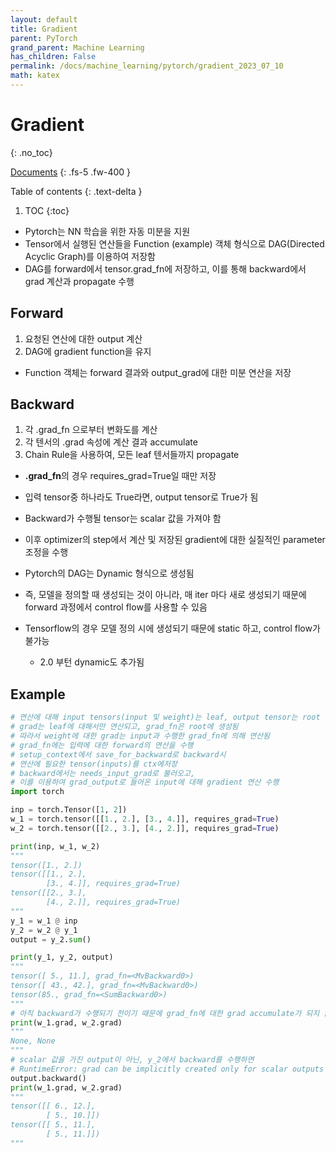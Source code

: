 ```yaml
---
layout: default
title: Gradient
parent: PyTorch
grand_parent: Machine Learning
has_children: False
permalink: /docs/machine_learning/pytorch/gradient_2023_07_10
math: katex
---
```


# Gradient
{: .no_toc}

[Documents](https://tutorials.pytorch.kr/beginner/blitz/autograd_tutorial.html)
{: .fs-5 .fw-400 }

Table of contents
{: .text-delta }
1. TOC
{:toc}

- Pytorch는 NN 학습을 위한 자동 미분을 지원
- Tensor에서 실행된 연산들을 Function (example) 객체 형식으로 DAG(Directed Acyclic Graph)를 이용하여 저장함
- DAG를 forward에서 tensor.grad_fn에 저장하고, 이를 통해 backward에서 grad 계산과 propagate 수행

## Forward
1. 요청된 연산에 대한 output 계산
2. DAG에 gradient function을 유지 
  - Function 객체는 forward 결과와 output_grad에 대한 미분 연산을 저장

## Backward
1. 각 .grad_fn 으로부터 변화도를 계산
2. 각 텐서의 .grad 속성에 계산 결과 accumulate
3. Chain Rule을 사용하여, 모든 leaf 텐서들까지 propagate
- **.grad_fn**의 경우 requires_grad=True일 때만 저장
- 입력 tensor중 하나라도 True라면, output tensor로 True가 됨
- Backward가 수행될 tensor는 scalar 값을 가져야 함
  
- 이후 optimizer의 step에서 계산 및 저장된 gradient에 대한 실질적인 parameter 조정을 수행
  
- Pytorch의 DAG는 Dynamic 형식으로 생성됨
- 즉, 모델을 정의할 때 생성되는 것이 아니라, 매 iter 마다 새로 생성되기 때문에 forward 과정에서 control flow를 사용할 수 있음
  
- Tensorflow의 경우 모델 정의 시에 생성되기 때문에 static 하고, control flow가 불가능
  - 2.0 부턴 dynamic도 추가됨

## Example
```python
# 연산에 대해 input tensors(input 및 weight)는 leaf, output tensor는 root
# grad는 leaf에 대해서만 연산되고, grad_fn은 root에 생성됨
# 따라서 weight에 대한 grad는 input과 수행한 grad_fn에 의해 연산됨
# grad_fn에는 입력에 대한 forward의 연산을 수행
# setup_context에서 save_for_backward로 backward시
# 연산에 필요한 tensor(inputs)를 ctx에저장
# backward에서는 needs_input_grad로 불러오고, 
# 이를 이용하여 grad_output로 들어온 input에 대해 gradient 연산 수행
import torch

inp = torch.Tensor([1, 2])
w_1 = torch.tensor([[1., 2.], [3., 4.]], requires_grad=True)
w_2 = torch.tensor([[2., 3.], [4., 2.]], requires_grad=True)

print(inp, w_1, w_2)
"""
tensor([1., 2.])
tensor([[1., 2.],
        [3., 4.]], requires_grad=True)
tensor([[2., 3.],
        [4., 2.]], requires_grad=True)
"""
y_1 = w_1 @ inp
y_2 = w_2 @ y_1
output = y_2.sum()

print(y_1, y_2, output)
"""
tensor([ 5., 11.], grad_fn=<MvBackward0>)
tensor([ 43., 42.], grad_fn=<MvBackward0>)
tensor(85., grad_fn=<SumBackward0>)
"""
# 아직 backward가 수행되기 전이기 때문에 grad_fn에 대한 grad accumulate가 되지 않음
print(w_1.grad, w_2.grad)
"""
None, None
"""
# scalar 값을 가진 output이 아닌, y_2에서 backward를 수행하면
# RuntimeError: grad can be implicitly created only for scalar outputs
output.backward()
print(w_1.grad, w_2.grad)
"""
tensor([[ 6., 12.],
        [ 5., 10.]])
tensor([[ 5., 11.],
        [ 5., 11.]])
"""
```